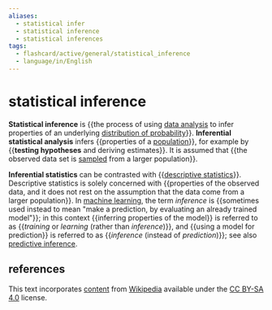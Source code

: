 ```yaml
---
aliases:
  - statistical infer
  - statistical inference
  - statistical inferences
tags:
  - flashcard/active/general/statistical_inference
  - language/in/English
---
```


# statistical inference

__Statistical inference__ is {{the process of using [data analysis](data%20analysis.md) to infer properties of an underlying [distribution of probability](probability%20distribution.md)}}. __Inferential statistical analysis__ infers {{properties of a [population](statistical%20population.md)}}, for example by {{__testing hypotheses__ and deriving estimates}}. It is assumed that {{the observed data set is [sampled](sampling%20(statistics).md) from a larger population}}. <!--SR:!2024-11-01,44,290!2024-10-21,37,290!2024-09-19,15,290!2024-09-20,16,290-->

__Inferential statistics__ can be contrasted with {{[descriptive statistics](descriptive%20statistics.md)}}. Descriptive statistics is solely concerned with {{properties of the observed data, and it does not rest on the assumption that the data come from a larger population}}. In [machine learning](machine%20learning.md), the term _inference_ is {{sometimes used instead to mean "make a prediction, by evaluating an already trained model"}}; in this context {{inferring properties of the model}} is referred to as {{_training_ or _learning_ (rather than _inference_)}}, and {{using a model for prediction}} is referred to as {{_inference_ (instead of _prediction_)}}; see also [predictive inference](statistical%20inference.md#prediction). <!--SR:!2024-11-13,56,310!2024-09-19,15,290!2024-09-21,17,290!2024-11-08,52,310!2024-09-21,17,290!2024-11-04,48,310!2024-09-20,16,290-->

## references

This text incorporates [content](https://en.wikipedia.org/wiki/statistical_inference) from [Wikipedia](Wikipedia.md) available under the [CC BY-SA 4.0](https://creativecommons.org/licenses/by-sa/4.0/) license.
